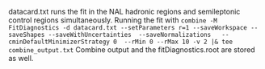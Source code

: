 datacard.txt runs the fit in the NAL hadronic regions and semileptonic control regions simultaneously. Running the fit with
```combine -M FitDiagnostics -d datacard.txt --setParameters r=1 --saveWorkspace --saveShapes --saveWithUncertainties  --saveNormalizations   --cminDefaultMinimizerStrategy 0  --rMin 0 --rMax 10 -v 2 |& tee combine_output.txt```
Combine output and the fitDiagnostics.root are stored as well.
